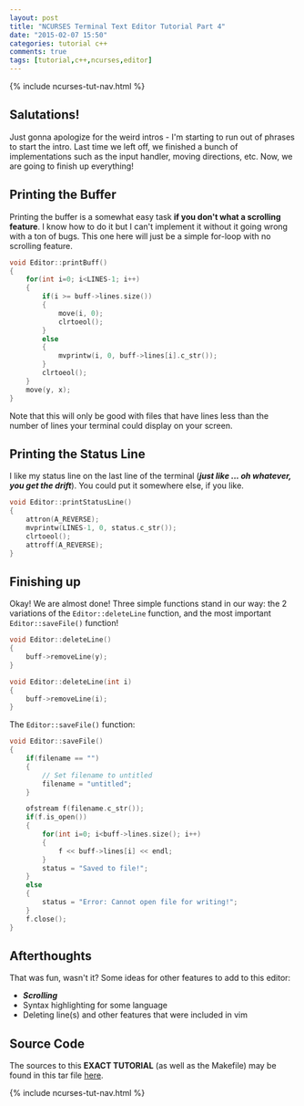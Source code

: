 ```yaml
---
layout: post
title: "NCURSES Terminal Text Editor Tutorial Part 4"
date: "2015-02-07 15:50"
categories: tutorial c++
comments: true
tags: [tutorial,c++,ncurses,editor]
---
```



{% include ncurses-tut-nav.html %}

Salutations!
------------

Just gonna apologize for the weird intros - I'm starting to run out of phrases to start the intro. Last time we left off, we
finished a bunch of implementations such as the input handler, moving directions, etc. Now, we are going to finish up everything!


Printing the Buffer
-------------------

Printing the buffer is a somewhat easy task **if you don't what a scrolling feature**. I know how to do it but I can't implement
it without it going wrong with a ton of bugs. This one here will just be a simple for-loop with no scrolling feature.

``` c++
void Editor::printBuff()
{
    for(int i=0; i<LINES-1; i++)
    {
        if(i >= buff->lines.size())
        {
            move(i, 0);
            clrtoeol();
        }
        else
        {
            mvprintw(i, 0, buff->lines[i].c_str());
        }
        clrtoeol();
    }
    move(y, x);
}
```

Note that this will only be good with files that have lines less than the number of lines your terminal could display on your
screen.


Printing the Status Line
------------------------

I like my status line on the last line of the terminal (***just like ... oh whatever, you get the drift***). You could put it
somewhere else, if you like.

``` c++
void Editor::printStatusLine()
{
    attron(A_REVERSE);
    mvprintw(LINES-1, 0, status.c_str());
    clrtoeol();
    attroff(A_REVERSE);
}
```


Finishing up
------------

Okay! We are almost done! Three simple functions stand in our way: the 2 variations of the `Editor::deleteLine` function, and the
most important `Editor::saveFile()` function!

``` c++
void Editor::deleteLine()
{
    buff->removeLine(y);
}

void Editor::deleteLine(int i)
{
    buff->removeLine(i);
}
```

The `Editor::saveFile()` function:

``` c++
void Editor::saveFile()
{
    if(filename == "")
    {
        // Set filename to untitled
        filename = "untitled";
    }

    ofstream f(filename.c_str());
    if(f.is_open())
    {
        for(int i=0; i<buff->lines.size(); i++)
        {
            f << buff->lines[i] << endl;
        }
        status = "Saved to file!";
    }
    else
    {
        status = "Error: Cannot open file for writing!";
    }
    f.close();
}
```


Afterthoughts
-------------

That was fun, wasn't it? Some ideas for other features to add to this editor:

- ***Scrolling***
- Syntax highlighting for some language
- Deleting line(s) and other features that were included in vim


Source Code
-----------

The sources to this **EXACT TUTORIAL** (as well as the Makefile) may be found in this tar file [here][1].


[1]: /res/tutorials/ncurses-ced-tut.tar.gz



{% include ncurses-tut-nav.html %}
